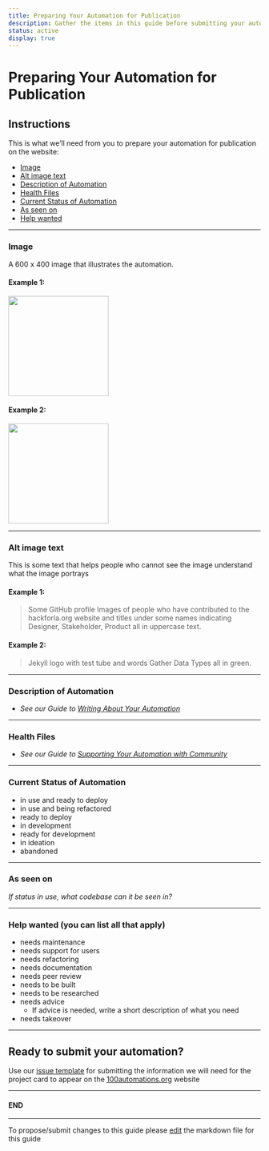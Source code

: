 ```yaml
---
title: Preparing Your Automation for Publication
description: Gather the items in this guide before submitting your automation for publication.
status: active
display: true
---
```

# Preparing Your Automation for Publication

## Instructions
This is what we’ll need from you to prepare your automation for publication on the website: 

- [Image](#image)
- [Alt image text](#alt-text)
- [Description of Automation](#description)
- [Health Files](#health-files)
- [Current Status of Automation](#status)
- [As seen on](#as-seen-on)
- [Help wanted](#help-wanted)
---

<a name="image"></a>
### Image
A 600 x 400 image that illustrates the automation.  

#### Example 1:
<img src="https://user-images.githubusercontent.com/37763229/92680204-258f5280-f2df-11ea-9946-27d222bddf15.png" width=200px>

#### Example 2:
<img src="https://user-images.githubusercontent.com/37763229/91668001-92277780-eabd-11ea-893a-a7061a7cb520.png" width=200px>

---

<a name="alt-text"></a>
### Alt image text
This is some text that helps people who cannot see the image understand what the image portrays

#### Example 1: 
> Some GitHub profile Images of people who have contributed to the hackforla.org website and titles under some names indicating Designer, Stakeholder, Product all in uppercase text.

#### Example 2: 

>Jekyll logo with test tube and words Gather Data Types all in green.

---

<a name="description"></a>
### Description of Automation
 - _See our Guide to [Writing About Your Automation](url)_
---

<a name="health-files"></a>
### Health Files
- _See our Guide to [Supporting Your Automation with Community](url)_ 
---

<a name="status"></a>
### Current Status of Automation
-  in use and ready to deploy
-  in use and being refactored
-  ready to deploy
-  in development
-  ready for development
-  in ideation
-  abandoned
---

<a name="as-seen-on"></a>
 ### As seen on

_If status in use, what codebase can it be seen in?_

--- 

<a name="help wanted"></a>
### Help wanted (you can list all that apply)
- needs maintenance
- needs support for users
- needs refactoring
- needs documentation
- needs peer review
- needs to be built
- needs to be researched
- needs advice
  - If advice is needed, write a short description of what you need
- needs takeover

---

## Ready to submit your automation?
Use our [issue template](https://github.com/100Automations/Website/issues/new?assignees=&labels=documentation%2C+good+first+issue&template=create-automation-card-for--automation-name-.md&title=Create+automation+card+for+%5Bautomation+name%5D) for submitting the information we will need for the project card to appear on the [100automations.org](https://100automations.org) website

---
#### END
---
To propose/submit changes to this guide please [edit](https://github.com/100Automations/Website/blob/master/_guides/prep-automation-for-publication.md) the markdown file for this guide
